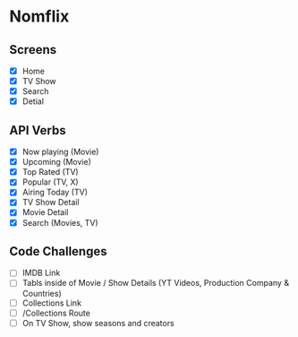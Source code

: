 # Nomflix

## Screens

- [x] Home
- [x] TV Show
- [x] Search
- [x] Detial

## API Verbs

- [x] Now playing (Movie)
- [x] Upcoming (Movie)
- [x] Top Rated (TV)
- [x] Popular (TV, X)
- [x] Airing Today (TV)
- [x] TV Show Detail
- [x] Movie Detail
- [x] Search (Movies, TV)

## Code Challenges

- [ ] IMDB Link
- [ ] Tabls inside of Movie / Show Details (YT Videos, Production Company & Countries)
- [ ] Collections Link
- [ ] /Collections Route
- [ ] On TV Show, show seasons and creators
